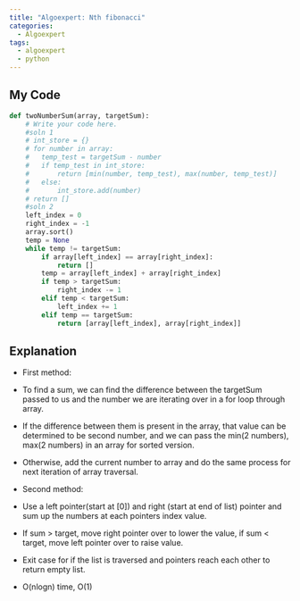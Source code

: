```yaml
---
title: "Algoexpert: Nth fibonacci"
categories:
  - Algoexpert
tags:
  - algoexpert
  - python
---
```

## My Code

```python
def twoNumberSum(array, targetSum):
    # Write your code here.
	#soln 1
	# int_store = {}
	# for number in array:
	# 	temp_test = targetSum - number
	# 	if temp_test in int_store:
	# 		return [min(number, temp_test), max(number, temp_test)]
	# 	else:
	# 		int_store.add(number)
	# return []
	#soln 2
	left_index = 0
	right_index = -1
	array.sort()
	temp = None
	while temp != targetSum:
		if array[left_index] == array[right_index]:
			return []
		temp = array[left_index] + array[right_index]
		if temp > targetSum:
			right_index -= 1
		elif temp < targetSum:
			left_index += 1
		elif temp == targetSum:
			return [array[left_index], array[right_index]]
```

## Explanation

* First method:
* To find a sum, we can find the difference between the targetSum passed to us and the number we are iterating over in a for loop through array.
* If the difference between them is present in the array, that value can be determined to be second number, and we can pass the min(2 numbers), max(2 numbers) in an array for sorted version.
* Otherwise, add the current number to array and do the same process for next iteration of array traversal.

* Second method:
* Use a left pointer(start at [0]) and right (start at end of list) pointer and sum up the numbers at each pointers index value.
* If sum > target, move right pointer over to lower the value, if sum < target, move left pointer over to raise value.
* Exit case for if the list is traversed and pointers reach each other to return empty list.
* O(nlogn) time, O(1)
